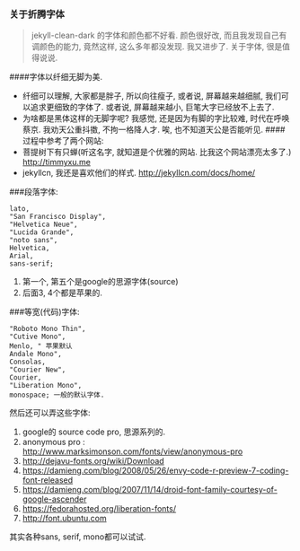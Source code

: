 ### 关于折腾字体
> jekyll-clean-dark 的字体和颜色都不好看. 颜色很好改, 而且我发现自己有调颜色的能力, 竟然这样, 这么多年都没发现. 我又进步了. 关于字体, 很是值得说说.

####字体以纤细无脚为美.
- 纤细可以理解, 大家都是胖子, 所以向往瘦子, 或者说, 屏幕越来越细腻, 我们可以追求更细致的字体了. 或者说, 屏幕越来越小, 巨笔大字已经放不上去了.
- 为啥都是黑体这样的无脚字呢? 我感觉, 还是因为有脚的字比较难, 时代在呼唤蔡京. 我劝天公重抖擞, 不拘一格降人才. 唉, 也不知道天公是否能听见.
####过程中参考了两个网站:
- 菩提树下有只蝉(听这名字, 就知道是个优雅的网站. 比我这个网站漂亮太多了.) http://timmyxu.me
- jekyllcn, 我还是喜欢他们的样式. http://jekyllcn.com/docs/home/

###段落字体:

    lato,
    "San Francisco Display",
    "Helvetica Neue",
    "Lucida Grande",
    "noto sans",
    Helvetica,
    Arial,
    sans-serif;
1. 第一个, 第五个是google的思源字体(source)
2. 后面3, 4个都是苹果的.

###等宽(代码)字体:

    "Roboto Mono Thin",
    "Cutive Mono",
    Menlo, " 苹果默认
    Andale Mono",
    Consolas,
    "Courier New",
    Courier,
    "Liberation Mono",
    monospace; 一般的默认字体.
然后还可以弄这些字体:
1. google的 source code pro, 思源系列的.
2. anonymous pro : http://www.marksimonson.com/fonts/view/anonymous-pro
3. http://dejavu-fonts.org/wiki/Download
4. https://damieng.com/blog/2008/05/26/envy-code-r-preview-7-coding-font-released
5. https://damieng.com/blog/2007/11/14/droid-font-family-courtesy-of-google-ascender
6. https://fedorahosted.org/liberation-fonts/
7. http://font.ubuntu.com

其实各种sans, serif, mono都可以试试.
